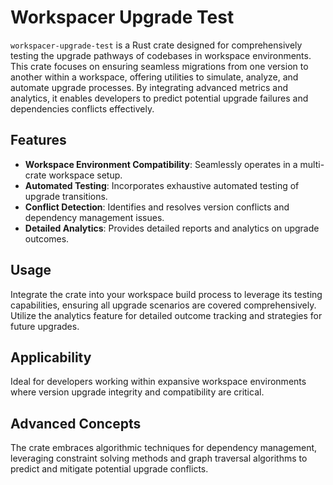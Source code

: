 # Workspacer Upgrade Test

`workspacer-upgrade-test` is a Rust crate designed for comprehensively testing the upgrade pathways of codebases in workspace environments. This crate focuses on ensuring seamless migrations from one version to another within a workspace, offering utilities to simulate, analyze, and automate upgrade processes. By integrating advanced metrics and analytics, it enables developers to predict potential upgrade failures and dependencies conflicts effectively.

## Features
- **Workspace Environment Compatibility**: Seamlessly operates in a multi-crate workspace setup.
- **Automated Testing**: Incorporates exhaustive automated testing of upgrade transitions.
- **Conflict Detection**: Identifies and resolves version conflicts and dependency management issues.
- **Detailed Analytics**: Provides detailed reports and analytics on upgrade outcomes.

## Usage
Integrate the crate into your workspace build process to leverage its testing capabilities, ensuring all upgrade scenarios are covered comprehensively. Utilize the analytics feature for detailed outcome tracking and strategies for future upgrades.

## Applicability
Ideal for developers working within expansive workspace environments where version upgrade integrity and compatibility are critical.

## Advanced Concepts
The crate embraces algorithmic techniques for dependency management, leveraging constraint solving methods and graph traversal algorithms to predict and mitigate potential upgrade conflicts.
